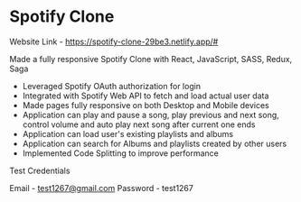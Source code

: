 # Spotify Clone

Website Link - https://spotify-clone-29be3.netlify.app/#

Made a fully responsive Spotify Clone with React, JavaScript, SASS, Redux, Saga

- Leveraged Spotify OAuth authorization for login
- Integrated with Spotify Web API to fetch and load actual user data
- Made pages fully responsive on both Desktop and Mobile devices
- Application can play and pause a song, play previous and next song, control volume and auto play next song after current one ends
- Application can load user's existing playlists and albums
- Application can search for Albums and playlists created by other users
- Implemented Code Splitting to improve performance


Test Credentials

Email - test1267@gmail.com
Password - test1267
